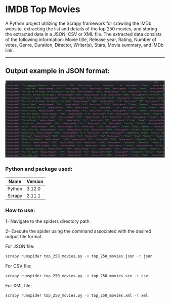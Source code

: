 IMDB Top Movies<a name="TOP"></a>
===================

A Python project utilizing the Scrapy framework for crawling the IMDb website, extracting the list and details of the
top 250 movies, and storing the extracted data in a JSON, CSV or XML file.
The extracted data consists of the following information: Movie title, Release year, Rating, Number of votes, Genre,
Duration, Director, Writer(s), Stars, Movie summary, and IMDb link.

- - - -

## Output example in JSON format:
![picture alt](https://github.com/mr-mojtaba/imdb-top-movies/blob/main/media/sample.png/ "imdb-top-250-movies")

### Python and package used:
Name  | Version
-------- | --------
Python | 3.12.0
Scrapy | 2.11.1

### How to use:
1- Navigate to the spiders directory path.

2- Execute the spider using the command associated with the desired output file format.

For JSON file:
```sh
scrapy runspider top_250_movies.py -o top_250_movies.json -t json 
```

For CSV file:
```sh
scrapy runspider top_250_movies.py -o top_250_movies.scv -t csv 
```

For XML file:
```sh
scrapy runspider top_250_movies.py -o top_250_movies.xml -t xml 
```
